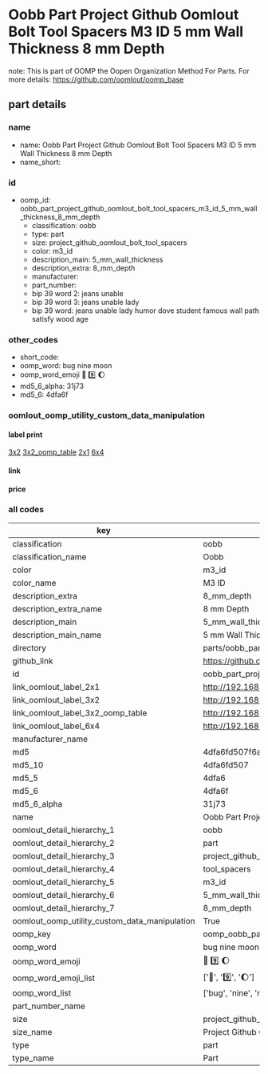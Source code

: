# Oobb Part Project Github Oomlout Bolt Tool Spacers M3 ID 5 mm Wall Thickness 8 mm Depth  

note: This is part of OOMP the Oopen Organization Method For Parts. For more details: https://github.com/oomlout/oomp_base

##  part details
  







### name
* name: Oobb Part Project Github Oomlout Bolt Tool Spacers M3 ID 5 mm Wall Thickness 8 mm Depth
* name_short: 
### id
* oomp_id: oobb_part_project_github_oomlout_bolt_tool_spacers_m3_id_5_mm_wall_thickness_8_mm_depth
  * classification: oobb
  * type: part
  * size: project_github_oomlout_bolt_tool_spacers
  * color: m3_id
  * description_main: 5_mm_wall_thickness
  * description_extra: 8_mm_depth
  * manufacturer: 
  * part_number: 
  * bip 39 word 2: jeans unable
  * bip 39 word 3: jeans unable lady
  * bip 39 word: jeans unable lady humor dove student famous wall path satisfy wood age

### other_codes
* short_code: 
* oomp_word: bug nine moon
* oomp_word_emoji :bug: :nine: :moon:
* md5_6_alpha: 31j73
* md5_6: 4dfa6f






### oomlout_oomp_utility_custom_data_manipulation
#### label print
[3x2](http://192.168.1.245:1112/?label=oomp%2031j73)
[3x2_oomp_table](http://192.168.1.108:1112/?label=oomp%2031j73)
[2x1](http://192.168.1.242:1112/?label=oomp%2031j73)
[6x4](http://192.168.1.55:1112/?label=oomp%2031j73)    

#### link

                              

#### price







### all codes 
| key | value |  
| --- | --- |  
| classification | oobb |  
| classification_name | Oobb |  
| color | m3_id |  
| color_name | M3 ID |  
| description_extra | 8_mm_depth |  
| description_extra_name | 8 mm Depth |  
| description_main | 5_mm_wall_thickness |  
| description_main_name | 5 mm Wall Thickness |  
| directory | parts/oobb_part_project_github_oomlout_bolt_tool_spacers_m3_id_5_mm_wall_thickness_8_mm_depth |  
| github_link | https://github.com/oomlout/oomlout_oomp_part_src/tree/main/parts/oobb_part_project_github_oomlout_bolt_tool_spacers_m3_id_5_mm_wall_thickness_8_mm_depth |  
| id | oobb_part_project_github_oomlout_bolt_tool_spacers_m3_id_5_mm_wall_thickness_8_mm_depth |  
| link_oomlout_label_2x1 | http://192.168.1.242:1112/?label=oomp%2031j73 |  
| link_oomlout_label_3x2 | http://192.168.1.245:1112/?label=oomp%2031j73 |  
| link_oomlout_label_3x2_oomp_table | http://192.168.1.108:1112/?label=oomp%2031j73 |  
| link_oomlout_label_6x4 | http://192.168.1.55:1112/?label=oomp%2031j73 |  
| manufacturer_name |  |  
| md5 | 4dfa6fd507f6aa575da0e6f0f93b13bd |  
| md5_10 | 4dfa6fd507 |  
| md5_5 | 4dfa6 |  
| md5_6 | 4dfa6f |  
| md5_6_alpha | 31j73 |  
| name | Oobb Part Project Github Oomlout Bolt Tool Spacers M3 ID 5 mm Wall Thickness 8 mm Depth |  
| oomlout_detail_hierarchy_1 | oobb |  
| oomlout_detail_hierarchy_2 | part |  
| oomlout_detail_hierarchy_3 | project_github_bolt |  
| oomlout_detail_hierarchy_4 | tool_spacers |  
| oomlout_detail_hierarchy_5 | m3_id |  
| oomlout_detail_hierarchy_6 | 5_mm_wall_thickness |  
| oomlout_detail_hierarchy_7 | 8_mm_depth |  
| oomlout_oomp_utility_custom_data_manipulation | True |  
| oomp_key | oomp_oobb_part_project_github_oomlout_bolt_tool_spacers_m3_id_5_mm_wall_thickness_8_mm_depth |  
| oomp_word | bug nine moon |  
| oomp_word_emoji | :bug: :nine: :moon: |  
| oomp_word_emoji_list | [':bug:', ':nine:', ':moon:'] |  
| oomp_word_list | ['bug', 'nine', 'moon'] |  
| part_number_name |  |  
| size | project_github_oomlout_bolt_tool_spacers |  
| size_name | Project Github Oomlout Bolt Tool Spacers |  
| type | part |  
| type_name | Part |  
